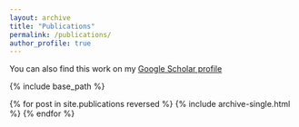 ```yaml
---
layout: archive
title: "Publications"
permalink: /publications/
author_profile: true
---
```

You can also find this work on my [Google Scholar profile]("(https://scholar.google.com/citations?user=ST_EM7wAAAAJ&hl=en&oi=ao)")

{% include base_path %}

{% for post in site.publications reversed %}
  {% include archive-single.html %}
{% endfor %}
